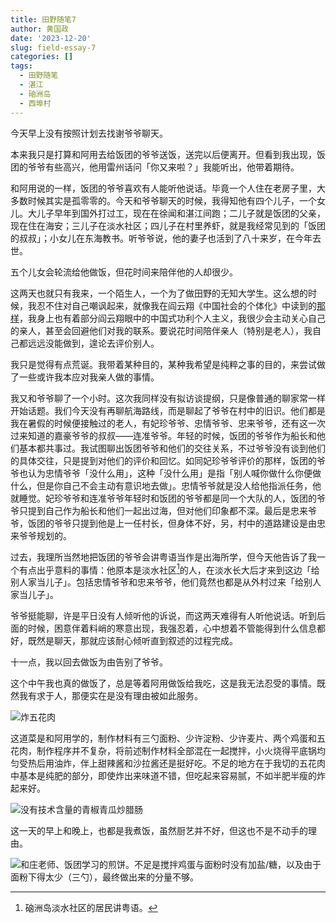 ```yaml
---
title: 田野随笔7
author: 黄国政
date: '2023-12-20'
slug: field-essay-7
categories: []
tags:
  - 田野随笔
  - 湛江
  - 硇洲岛
  - 西埠村
---
```


<!--more-->

今天早上没有按照计划去找谢爷爷聊天。

本来我只是打算和阿用去给饭团的爷爷送饭，送完以后便离开。但看到我出现，饭团的爷爷有些高兴，他用雷州话问「你又来啦？」我能听出，他带着期待。

和阿用说的一样，饭团的爷爷喜欢有人能听他说话。毕竟一个人住在老房子里，大多数时候其实是孤零零的。今天和爷爷聊天的时候，我得知他有四个儿子，一个女儿。大儿子早年到国外打过工，现在在徐闻和湛江间跑；二儿子就是饭团的父亲，现在住在海安；三儿子在淡水社区；四儿子在村里养虾，就是我经常见到的「饭团的叔叔」；小女儿在东海教书。听爷爷说，他的妻子也活到了八十来岁，在今年去世。

五个儿女会轮流给他做饭，但花时间来陪伴他的人却很少。

这两天也就只有我来，一个陌生人，一个为了做田野的无知大学生。这么想的时候，我忍不住对自己嘲讽起来，就像我在阎云翔《中国社会的个体化》中读到的[那样](https://guozheng.rbind.io/posts/2023/10/individualization-of-chinese-society/)，我身上也有着部分阎云翔眼中的中国式功利个人主义，我很少会主动关心自己的亲人，甚至会回避他们对我的联系。要说花时间陪伴亲人（特别是老人），我自己都远远没能做到，遑论去评价别人。

我只是觉得有点荒诞。我带着某种目的，某种我希望是纯粹之事的目的，来尝试做了一些或许我本应对我亲人做的事情。

我又和爷爷聊了一个小时。这次我同样没有拟访谈提纲，只是像普通的聊家常一样开始话题。我们今天没有再聊航海路线，而是聊起了爷爷在村中的旧识。他们都是我在暑假的时候便接触过的老人，有妃珍爷爷、忠情爷爷、忠来爷爷，还有这一次过来知道的嘉豪爷爷的叔叔——连准爷爷。年轻的时候，饭团的爷爷作为船长和他们基本都共事过。我试图聊出饭团爷爷和他们的交往关系，不过爷爷没有谈到他们的具体交往，只是提到对他们的评价和回忆。如同妃珍爷爷评价的那样，饭团的爷爷也认为忠情爷爷「没什么用」，这种「没什么用」是指「别人喊你做什么你便做什么，但是你自己不会主动有意识地去做」。忠情爷爷就是没人给他指派任务，他就睡觉。妃珍爷爷和连准爷爷年轻时和饭团的爷爷都是同一个大队的人，饭团的爷爷只提到自己作为船长和他们一起出过海，但对他们印象都不深。最后是忠来爷爷，饭团的爷爷只提到他是上一任村长，但身体不好，另，村中的道路建设是由忠来爷爷规划的。

过去，我理所当然地把饭团的爷爷会讲粤语当作是出海所学，但今天他告诉了我一个有点出乎意料的事情：他原本是淡水社区[^danshui]的人，在淡水长大后才来到这边「给别人家当儿子」。包括忠情爷爷和忠来爷爷，他们竟然也都是从外村过来「给别人家当儿子」。

[^danshui]: 硇洲岛淡水社区的居民讲粤语。

爷爷挺能聊，许是平日没有人倾听他的诉说，而这两天难得有人听他说话。听到后面的时候，困意伴着料峭的寒意出现，我强忍着，心中想着不管能得到什么信息都好，既然是聊天，那就应该耐心倾听直到叙述的过程完成。

十一点，我以回去做饭为由告别了爷爷。

这个中午我也真的做饭了，总是等着阿用做饭给我吃，这是我无法忍受的事情。既然我有求于人，那便实在是没有理由被如此服务。

![炸五花肉](https://cdn.jsdelivr.net/gh/residualsun1/blog-static/images/2023/12/12-21-lunch1.jpg)

这道菜是和阿用学的，制作材料有三勺面粉、少许淀粉、少许麦片、两个鸡蛋和五花肉，制作程序并不复杂，将前述制作材料全部混在一起搅拌，小火烧得平底锅均匀受热后用油炸，伴上甜辣酱和沙拉酱还是挺好吃。不足的地方在于我切的五花肉中基本是纯肥的部分，即使炸出来味道不错，但吃起来容易腻，不如半肥半瘦的炸起来好。

![没有技术含量的青椒青瓜炒腊肠](https://cdn.jsdelivr.net/gh/residualsun1/blog-static/images/2023/12/12-21-lunch2.jpg)

这一天的早上和晚上，也都是我煮饭，虽然厨艺并不好，但这也不是不动手的理由。

![和庄老师、饭团学习的煎饼。不足是搅拌鸡蛋与面粉时没有加盐/糖，以及由于面粉下得太少（三勺），最终做出来的分量不够。](https://cdn.jsdelivr.net/gh/residualsun1/blog-static/images/2023/12/12-21-dinner.jpg)